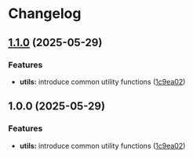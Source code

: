 # Changelog

## [1.1.0](https://github.com/ecoma-io/application/compare/utils@v1.0.0...utils@v1.1.0) (2025-05-29)


### Features

* **utils:** introduce common utility functions ([1c9ea02](https://github.com/ecoma-io/application/commit/1c9ea02b04d0ef565b0ec3d658468804ac4ebe11))

## 1.0.0 (2025-05-29)


### Features

* **utils:** introduce common utility functions ([1c9ea02](https://github.com/ecoma-io/application/commit/1c9ea02b04d0ef565b0ec3d658468804ac4ebe11))
